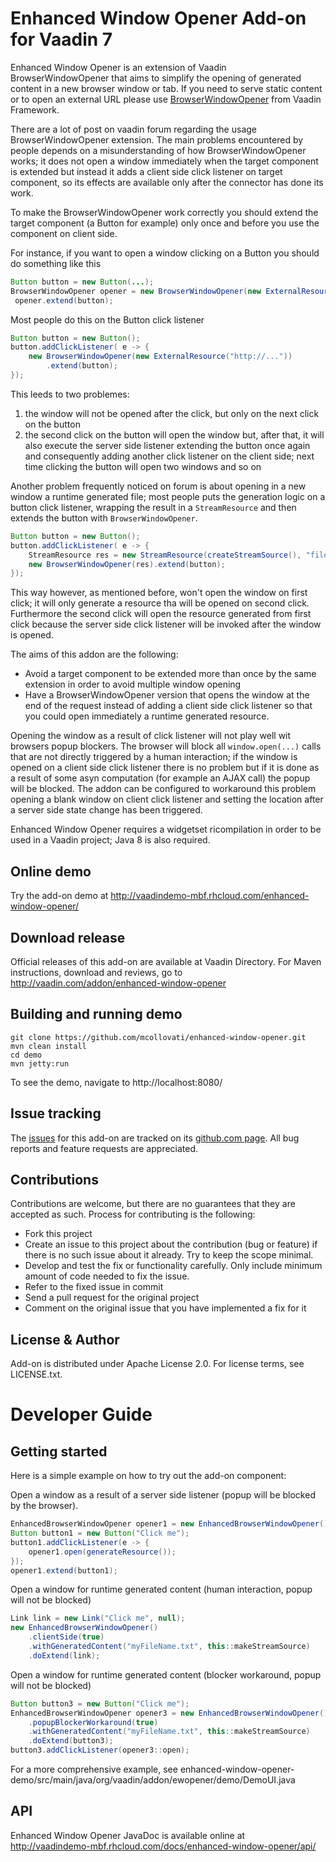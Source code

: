 # Enhanced Window Opener Add-on for Vaadin 7

Enhanced Window Opener is an extension of Vaadin BrowserWindowOpener that aims
to simplify the opening of generated content in a new browser window or tab.
If you need to serve static content or to open an external URL please
use [BrowserWindowOpener](https://vaadin.com/docs/-/part/framework/advanced/advanced-windows.html#advanced.windows.popup.popping) 
from Vaadin Framework.
 

There are a lot of post on vaadin forum regarding the usage BrowserWindowOpener extension.
The main problems encountered by people depends on a misunderstanding of how 
BrowserWindowOpener works; it does not open a window immediately when
the target component is extended but instead it adds a client side click listener
on target component, so its effects are available only after the connector has done its work.

To make the BrowserWindowOpener work correctly you should extend the target component 
(a Button for example) only once and before you use the component on client side.
 
 For instance, if you want to open a window clicking on a Button you should do something like this
 
```java
Button button = new Button(...);
BrowserWindowOpener opener = new BrowserWindowOpener(new ExternalResource("http://..."));
 opener.extend(button);
```

Most people do this on the Button click listener

```java
Button button = new Button();
button.addClickListener( e -> {
    new BrowserWindowOpener(new ExternalResource("http://..."))
        .extend(button);
});
```

This leeds to two problemes:

1. the window will not be opened after the click, but only on the next click on the button
1. the second click on the button will open the window but, after that, it will also
   execute the server side listener extending the button once again and consequently 
   adding another click listener on the client side; next time clicking the button will 
   open two windows and so on

Another problem frequently noticed on forum is about opening in a new window a runtime
generated file; most people puts the generation logic on a button click listener, wrapping the
result in a `StreamResource` and then extends the button with `BrowserWindowOpener`.

```java
Button button = new Button();
button.addClickListener( e -> {
    StreamResource res = new StreamResource(createStreamSource(), "file.pdf");
    new BrowserWindowOpener(res).extend(button);
});
```


This way however, as mentioned before, won't open the window on first click; it will only generate 
a resource tha will be opened on second click.
Furthermore the second click will open the resource generated from first click because the 
server side click listener will be invoked after the window is opened. 

The aims of this addon are the following:
 
 * Avoid a target component to be extended more than once by the same extension in 
   order to avoid multiple window opening
 * Have a BrowserWindowOpener version that opens the window at the end of the request
   instead of adding a client side click listener so that you could open immediately a
   runtime generated resource.
   
Opening the window as a result of click listener will not play well wit browsers popup blockers.
The browser will block all `window.open(...)` calls that are not directly triggered by a human interaction; 
if the window is opened on a client side click listener there is no problem but if it is done as a result of 
some asyn computation (for example an AJAX call) the popup will be blocked.
The addon can be configured to workaround this problem opening a blank window on client click listener
and setting the location after a server side state change has been triggered.

Enhanced Window Opener requires a widgetset ricompilation in order to be used in a Vaadin project; Java 8 is also required.


## Online demo

Try the add-on demo at http://vaadindemo-mbf.rhcloud.com/enhanced-window-opener/

## Download release

Official releases of this add-on are available at Vaadin Directory. For Maven instructions, download and reviews, 
go to http://vaadin.com/addon/enhanced-window-opener

## Building and running demo

```
git clone https://github.com/mcollovati/enhanced-window-opener.git
mvn clean install
cd demo
mvn jetty:run
```

To see the demo, navigate to http://localhost:8080/
 

## Issue tracking

The [issues](https://github.com/mcollovati/enhanced-window-opener/issues) for this add-on are tracked on its 
[github.com page](https://github.com/mcollovati/enhanced-window-opener).
All bug reports and feature requests are appreciated. 

## Contributions

Contributions are welcome, but there are no guarantees that they are accepted as such. Process for contributing is the following:
- Fork this project
- Create an issue to this project about the contribution (bug or feature) if there is no such issue about it already. Try to keep the scope minimal.
- Develop and test the fix or functionality carefully. Only include minimum amount of code needed to fix the issue.
- Refer to the fixed issue in commit
- Send a pull request for the original project
- Comment on the original issue that you have implemented a fix for it

## License & Author

Add-on is distributed under Apache License 2.0. For license terms, see LICENSE.txt.

# Developer Guide

## Getting started

Here is a simple example on how to try out the add-on component:

Open a window as a result of a server side listener (popup will be blocked by the browser).

```java
EnhancedBrowserWindowOpener opener1 = new EnhancedBrowserWindowOpener();
Button button1 = new Button("Click me");
button1.addClickListener(e -> {
    opener1.open(generateResource());
});
opener1.extend(button1);
```

Open a window for runtime generated content (human interaction, popup will not be blocked)

```java
Link link = new Link("Click me", null);
new EnhancedBrowserWindowOpener()
    .clientSide(true)
    .withGeneratedContent("myFileName.txt", this::makeStreamSource)
    .doExtend(link);
```

Open a window for runtime generated content (blocker workaround, popup will not be blocked)

```java
Button button3 = new Button("Click me");
EnhancedBrowserWindowOpener opener3 = new EnhancedBrowserWindowOpener()
    .popupBlockerWorkaround(true)
    .withGeneratedContent("myFileName.txt", this::makeStreamSource)
    .doExtend(button3);
button3.addClickListener(opener3::open);
```

For a more comprehensive example, see enhanced-window-opener-demo/src/main/java/org/vaadin/addon/ewopener/demo/DemoUI.java

## API

Enhanced Window Opener JavaDoc is available online at http://vaadindemo-mbf.rhcloud.com/docs/enhanced-window-opener/api/